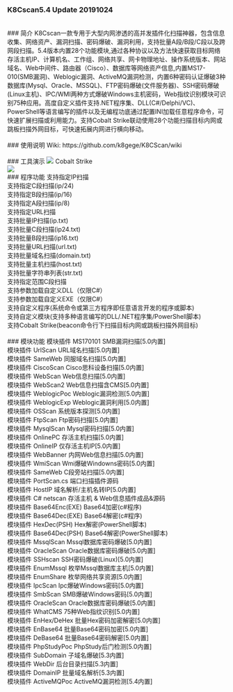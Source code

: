 <h3>K8Cscan5.4 Update 20191024</h3>
<br>
### 简介
K8Cscan一款专用于大型内网渗透的高并发插件化扫描神器，包含信息收集、网络资产、漏洞扫描、密码爆破、漏洞利用，支持批量A段/B段/C段以及跨网段扫描。5.4版本内置28个功能模块,通过各种协议以及方法快速获取目标网络存活主机IP、计算机名、工作组、网络共享、网卡物理地址、操作系统版本、网站域名、Web中间件、路由器（Cisco）、数据库等网络资产信息,内置MS17-010(SMB漏洞)、Weblogic漏洞、ActiveMQ漏洞检测，内置6种密码认证爆破3种数据库(Mysql、Oracle、MSSQL)、FTP密码爆破(文件服务器)、SSH密码爆破(Linux主机)、IPC/WMI两种方式爆破Windows主机密码，Web指纹识别模块可识别75种应用。高度自定义插件支持.NET程序集、DLL(C#/Delphi/VC)、PowerShell等语言编写的插件以及无编程功底通过配置INI加载任意程序命令，可快速扩展扫描或利用能力。支持Cobalt Strike联动使用28个功能扫描目标内网或跳板扫描外网目标，可快速拓展内网进行横向移动。<br>

<br>
### 使用说明
Wiki: https://github.com/k8gege/K8CScan/wiki<br>

<br>
### 工具演示
<img src=https://github.com/k8gege/K8CScan/blob/master/Images/K8Cscan.gif></img>
Cobalt Strike<br>
<img src=https://github.com/k8gege/K8CScan/blob/master/Images/CobaltStrike.gif></img>

<br>
### 程序功能
支持指定IP扫描<br>
支持指定C段扫描(ip/24)<br>
支持指定B段扫描(ip/16)<br>
支持指定A段扫描(ip/8)<br>
支持指定URL扫描<br>
支持批量IP扫描(ip.txt)<br>
支持批量C段扫描(ip24.txt)<br>
支持批量B段扫描(ip16.txt)<br>
支持批量URL扫描(url.txt)<br>
支持批量域名扫描(domain.txt)<br>
支持批量主机扫描(host.txt)<br>
支持批量字符串列表(str.txt)<br>
支持指定范围C段扫描<br>
支持参数加载自定义DLL（仅限C#）<br>
支持参数加载自定义EXE（仅限C#）<br>
支持自定义程序(系统命令或第三方程序即任意语言开发的程序或脚本)<br>
支持自定义模块(支持多种语言编写的DLL/.NET程序集/PowerShell脚本)<br>
支持Cobalt Strike(beacon命令行下扫描目标内网或跳板扫描外网目标)<br>
<br>
### 模块功能
模块插件 MS170101 		SMB漏洞扫描[5.0内置]<br>
模块插件 UrlScan 		URL域名扫描[5.0内置]<br>
模块插件 SameWeb 		同服域名扫描[5.0内置]<br>
模块插件 CiscoScan 		Cisco思科设备扫描[5.0内置]<br>
模块插件 WebScan 		Web信息扫描[5.0内置]<br>
模块插件 WebScan2		Web信息扫描含CMS[5.0内置]<br>
模块插件 WeblogicPoc	Weblogic漏洞检测[5.0内置]<br>
模块插件 WeblogicExp	Weblogic漏洞利用[5.0内置]<br>
模块插件 OSScan 		系统版本探测[5.0内置]<br>
模块插件 FtpScan 		Ftp密码扫描[5.0内置]<br>
模块插件 MysqlScan 		Mysql密码扫描[5.0内置]<br>
模块插件 OnlinePC 		存活主机扫描[5.0内置]<br>
模块插件 OnlineIP 		仅存活主机IP[5.0内置]<br>
模块插件 WebBanner 		内网Web信息扫描[5.0内置]<br>
模块插件 WmiScan 		Wmi爆破Windowns密码[5.0内置]<br>
模块插件 SameWeb 		C段旁站扫描[5.0内置]<br>
模块插件 PortScan.cs 	端口扫描插件源码<br>
模块插件 HostIP 		域名解析/主机名转IP[5.0内置]<br>
模块插件 C# netscan 	存活主机 & Web信息插件成品&源码<br>
模块插件 Base64Enc(EXE) Base64加密(c#程序)<br>
模块插件 Base64Dec(EXE) Base64解密(c#程序)<br>
模块插件 HexDec(PSH)	Hex解密(PowerShell脚本)<br>
模块插件 Base64Dec(PSH)	Base64解密(PowerShell脚本)<br>
模块插件 MssqlScan 		Mssql数据库密码爆破[5.0内置]<br>
模块插件 OracleScan 	Oracle数据库密码爆破[5.0内置]<br>
模块插件 SSHscan 		SSH密码爆破(Linux)[5.0内置]<br>
模块插件 EnumMssql 		枚举Mssql数据库主机[5.0内置]<br>
模块插件 EnumShare 		枚举网络共享资源[5.0内置]<br>
模块插件 IpcScan 		Ipc爆破Windows密码[5.0内置]<br>
模块插件 SmbScan 		SMB爆破Windows密码[5.0内置]<br>
模块插件 OracleScan 	Oracle数据库密码爆破[5.0内置]<br>
模块插件 WhatCMS 		75种Web指纹识别[5.0内置]<br>
模块插件 EnHex/DeHex 	批量Hex密码加密解密[5.0内置]<br>
模块插件 EnBase64		批量Base64密码加密[5.0内置]<br>
模块插件 DeBase64 		批量Base64密码解密[5.0内置]<br>
模块插件 PhpStudyPoc 	PhpStudy后门检测[5.0内置]<br>
模块插件 SubDomain 		子域名爆破[5.3内置]<br>
模块插件 WebDir 		后台目录扫描[5.3内置]<br>
模块插件 DomainIP 		批量域名解析[5.3内置]	<br>
模块插件 ActiveMQPoc 	ActiveMQ漏洞检测[5.4内置]	<br>


